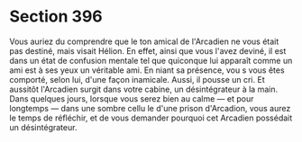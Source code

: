 # Section 396

Vous auriez du comprendre que le  ton amical de l'Arcadien ne
vous était pas destiné, mais visait Hélion. En effet, ainsi que vous
l'avez deviné, il est dans un état de confusion mentale tel que
quiconque lui apparaît comme un ami est  à ses yeux un véritable
ami. En niant sa présence, vou s vous êtes comporté, selon lui,
d'une façon inamicale. Aussi, il pousse un cri. Et aussitôt
l'Arcadien surgit dans votre cabine, un désintégrateur  à la main.
Dans quelques jours, lorsque vous serez bien au calme — et pour
longtemps — dans une sombre cellu le d'une prison d'Arcadion,
vous aurez le temps de réfléchir, et de vous demander pourquoi
cet Arcadien possédait un désintégrateur.
